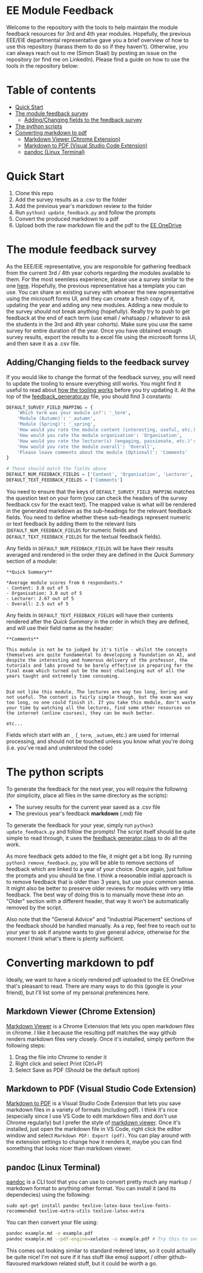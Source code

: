 # EE Module Feedback <!-- omit in toc -->
Welcome to the repository with the tools to help maintain the module feedback resources for 3rd and 4th year modules. Hopefully, the previous EEE/EIE departmental representative gave you a brief overview of how to use this repository (harass them to do so if they haven't). Otherwise, you can always reach out to me (Simon Staal) by posting an issue on the repository (or find me on LinkedIn). Please find a guide on how to use the tools in the repository below:

# Table of contents <!-- omit in toc -->
- [Quick Start](#quick-start)
- [The module feedback survey](#the-module-feedback-survey)
  - [Adding/Changing fields to the feedback survey](#addingchanging-fields-to-the-feedback-survey)
- [The python scripts](#the-python-scripts)
- [Converting markdown to pdf](#converting-markdown-to-pdf)
  - [Markdown Viewer (Chrome Extension)](#markdown-viewer-chrome-extension)
  - [Markdown to PDF (Visual Studio Code Extension)](#markdown-to-pdf-visual-studio-code-extension)
  - [pandoc (Linux Terminal)](#pandoc-linux-terminal)

# Quick Start
1. Clone this repo
2. Add the survey results as a .csv to the folder
3. Add the previous year's markdown review to the folder
4. Run `python3 update_feedback.py` and follow the prompts
5. Convert the produced markdown to a pdf
6. Upload both the raw markdown file and the pdf to the [EE OneDrive](https://imperiallondon-my.sharepoint.com/:f:/r/personal/eeearn_ic_ac_uk/Documents/EE%20Resources?csf=1&web=1&e=8DrLe8)

# The module feedback survey
As the EEE/EIE representative, you are responsible for gathering feedback from the current 3rd / 4th year cohorts regarding the modules available to them. For the most seemless experience, please use a survey similar to the one [here](https://forms.office.com/r/B8bkf2pGsE). Hopefully, the previous representative has a template you can use. You can share an existing survey with whoever the new representative using the microsoft forms UI, and they can create a fresh copy of it, updating the year and adding any new modules. Adding a new module to the survey *should* not break anything (hopefully). Really try to push to get feedback at the end of each term (use email / whatsapp / whatever to ask the students in the 3rd and 4th year cohorts). Make sure you use the same survey for entire duration of the year. Once you have obtained enough survey results, export the results to a excel file using the microsoft forms UI, and then save it as a .csv file.

## Adding/Changing fields to the feedback survey
If you would like to change the format of the feedback survey, you will need to update the tooling to ensure everything still works. You might find it useful to read about [how the tooling works](#the-python-scripts) before you try updating it. At the top of the [feedback_generator.py](feedback_generator.py) file, you should find 3 constants:
```python
DEFAULT_SURVEY_FIELD_MAPPING = {
    'Which term was your module in?': '_term',
    'Module (Autumn)': '_autumn',
    'Module (Spring)': '_spring',
    'How would you rate the module content (interesting, useful, etc.)': 'Content',
    'How would you rate the module organisation': 'Organisation',
    'How would you rate the lecturer(s) (engaging, passionate, etc.)': 'Lecturer',
    'How would you rate the module overall': 'Overall',
    'Please leave comments about the module (Optional)': 'Comments'
}

# These should match the fields above
DEFAULT_NUM_FEEDBACK_FIELDS = ['Content', 'Organisation', 'Lecturer', 'Overall']
DEFAULT_TEXT_FEEDBACK_FIELDS = ['Comments']
```
You need to ensure that the keys of `DEFAULT_SURVEY_FIELD_MAPPING` matches the question text on your form (you can check the headers of the survey feedback csv for the exact text). The mapped value is what will be rendered in the generated markdown as the sub-headings for the relevant feedback fields. You need to define whether these sub-headings represent numeric or text feedback by adding them to the relevant lists (`DEFAULT_NUM_FEEDBACK_FIELDS` for numeric fields and `DEFAULT_TEXT_FEEDBACK_FIELDS` for the textual feedback fields). 

Any fields in `DEFAULT_NUM_FEEDBACK_FIELDS` will be have their results averaged and rendered in the order they are defined in the *Quick Summary* section of a module:

    **Quick Summary**

    *Average module scores from 6 respondants.*
    - Content: 3.0 out of 5
    - Organisation: 3.0 out of 5
    - Lecturer: 2.67 out of 5
    - Overall: 2.5 out of 5

Any fields in `DEFAULT_TEXT_FEEDBACK_FIELDS` will have their contents rendered after the *Quick Summary* in the order in which they are defined, and will use their field name as the header:

    **Comments**

    This module is not be to judged by it's title - whilst the concepts themselves are quite fundamental to developing a foundation on AI, and despite the interesting and humorous delivery of the professor, the tutorials and labs proved to be barely effective in preparing for the final exam which turned out be the most challenging out of all the years taught and extremely time consuming. 


    Did not like this module. The lectures are way too long, boring and not useful. The content is fairly simple though, but the exam was way too long, no one could finish it. If you take this module, don't waste your time by watching all the lectures, find some other resources on the internet (online courses), they can be much better.

    etc...

Fields which start with an `_` (`_term`, `_autumn`, etc.) are used for internal processing, and should not be touched unless you know what you're doing (i.e. you've read and understood the code)

# The python scripts
To generate the feedback for the next year, you will require the following (for simplicity, place all files in the same directory as the scripts):
- The survey results for the current year saved as a .csv file
- The previous year's feedback **markdown** (.md) file

To generate the feedback for your year, simply run `python3 update_feedback.py` and follow the prompts! The script itself should be quite simple to read through, it uses the [feedback generator class](feedback_generator.py) to do all the work.

As more feedback gets added to the file, it might get a bit long. By running `python3 remove_feedback.py`, you will be able to remove sections of feedback which are linked to a year of your choice. Once again, just follow the prompts and you should be fine. I think a reasonable initial approach is to remove feedback that is older than 3 years, but use your common sense. It might also be better to preserve older reviews for modules with very little feedback. The best way of doing this is to manually move these into an "Older" section with a different header, that way it won't be automatically removed by the script. 

Also note that the "General Advice" and "Industrial Placement" sections of the feedback should be handled manually. As a rep, feel free to reach out to your year to ask if anyone wants to give general advice, otherwise for the moment I think what's there is plenty sufficient.

# Converting markdown to pdf
Ideally, we want to have a nicely rendered pdf uploaded to the EE OneDrive that's pleasant to read. There are many ways to do this (google is your friend), but I'll list some of my personal preferences here.

## Markdown Viewer (Chrome Extension)
[Markdown Viewer](https://chrome.google.com/webstore/detail/markdown-viewer/ckkdlimhmcjmikdlpkmbgfkaikojcbjk?hl=en) is a Chrome Extension that lets you open markdown files in chrome. I like it because the resulting pdf matches the way github renders markdown files very closely. Once it's installed, simply perform the following steps:

1. Drag the file into Chrome to render it
2. Right click and select Print (Ctrl+P)
3. Select Save as PDF (Should be the default option)

## Markdown to PDF (Visual Studio Code Extension)
[Markdown to PDF](https://marketplace.visualstudio.com/items?itemName=yzane.markdown-pdf) is a Visual Studio Code Extension that lets you save markdown files in a variety of formats (including pdf). I think it's nice (especially since I use VS Code to edit markdown files and don't use Chrome regularly) but I prefer the style of [markdown viewer](#markdown-viewer-chrome-extension). Once it's installed, just open the markdown file in VS Code, right click the editor window and select `Markdown PDF: Export (pdf)`. You can play around with the extension settings to change how it renders it, maybe you can find something that looks nicer than markdown viewer.

## pandoc (Linux Terminal)
[pandoc](https://pandoc.org/) is a CLI tool that you can use to convert pretty much any markup / markdown format to anything other format. You can install it (and its dependecies) using the following:
```
sudo apt-get install pandoc texlive-latex-base texlive-fonts-recommended texlive-extra-utils texlive-latex-extra
```
You can then convert your file using:
```bash
pandoc example.md -o example.pdf
pandoc example.md --pdf-engine=xelatex -o example.pdf # Try this to see if it looks better?
```
This comes out looking similar to standard redered latex, so it could actually be quite nice! I'm not sure if it has stuff like emoji support / other github-flavoured markdown related stuff, but it could be worth a go.

